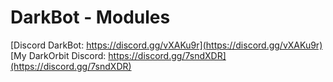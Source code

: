 # DarkBot - Modules

[Discord DarkBot: https://discord.gg/vXAKu9r](https://discord.gg/vXAKu9r)
[My DarkOrbit Discord: https://discord.gg/7sndXDR](https://discord.gg/7sndXDR)
